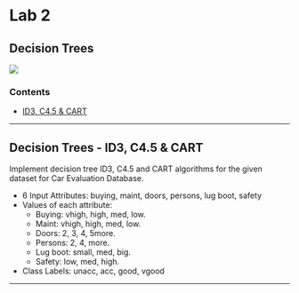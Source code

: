 # Lab 2
## Decision Trees

![](https://img.shields.io/badge/language-python-blueviolet)

### Contents
* [ID3, C4.5 & CART](#a)

___

<a name="a"></a>
##  Decision Trees - ID3, C4.5 & CART

Implement decision tree ID3, C4.5 and CART algorithms for the given dataset for Car Evaluation Database.
* 6 Input Attributes: buying, maint, doors, persons, lug boot, safety
* Values of each attribute: 
  + Buying: vhigh, high, med, low. 
  + Maint: vhigh, high, med, low. 
  + Doors: 2, 3, 4, 5more. 
  + Persons: 2, 4, more. 
  + Lug boot: small, med, big. 
  + Safety: low, med, high.
* Class Labels:  unacc, acc, good, vgood

___